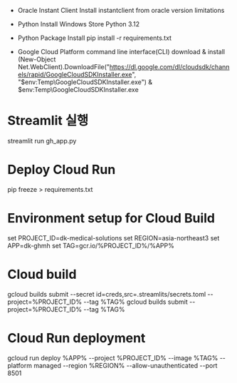 * Oracle Instant Client Install
    instantclient from oracle version limitations

* Python Install
    Windows Store Python 3.12

* Python Package Install
    pip install -r requirements.txt

* Google Cloud Platform command line interface(CLI) download & install
    (New-Object Net.WebClient).DownloadFile("https://dl.google.com/dl/cloudsdk/channels/rapid/GoogleCloudSDKInstaller.exe", "$env:Temp\GoogleCloudSDKInstaller.exe")
    & $env:Temp\GoogleCloudSDKInstaller.exe


# Streamlit 실행
streamlit run gh_app.py

# Deploy Cloud Run
pip freeze > requirements.txt

# Environment setup for Cloud Build
set PROJECT_ID=dk-medical-solutions
set REGION=asia-northeast3
set APP=dk-ghmh
set TAG=gcr.io/%PROJECT_ID%/%APP%

# Cloud build
gcloud builds submit --secret id=creds,src=.streamlits/secrets.toml --project=%PROJECT_ID% --tag %TAG%
gcloud builds submit --project=%PROJECT_ID% --tag %TAG%

# Cloud Run deployment
gcloud run deploy %APP% --project %PROJECT_ID% --image %TAG% --platform managed --region %REGION% --allow-unauthenticated --port 8501
